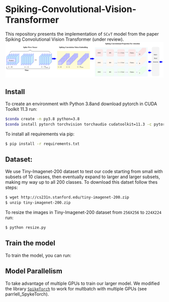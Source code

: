 # Spiking-Convolutional-Vision-Transformer
This repository presents the implementation of `SCvT` model from the paper Spiking Convolutional Vision Transformer (under review).
![model](model-1.png)

## Install
To create an environment with  Python 3.8and download pytorch in CUDA Toolkit 11.3 run:

```bash
$conda create -n py3.8 python=3.8
$conda install pytorch torchvision torchaudio cudatoolkit=11.3 -c pytorch
```
To install all requirements via pip:
```bash
$ pip install -r requirements.txt
```

## Dataset:
We use Tiny-Imagenet-200 dataset to test our code starting from  small with subsets of 10 classes, then eventually expand to larger and larger subsets, making my way up to all 200 classes. To download this datset follow thes steps:

```bash
$ wget http://cs231n.stanford.edu/tiny-imagenet-200.zip
$ unzip tiny-imagenet-200.zip
```

To resize the images in Tiny-Imagenet-200 dataset from `256X256` to `224X224`  run:
```bash
$ python resize.py
```

## Train the model

To train the model, you can run: 

## Model Parallelism
To take advantage of multiple GPUs to train our larger model. We modified the library [`SpikeTorch`](https://github.com/miladmozafari/SpykeTorch/tree/master/SpykeTorch) to work for multbatch with multiple GPUs (see parrlell_SpykeTorch).



